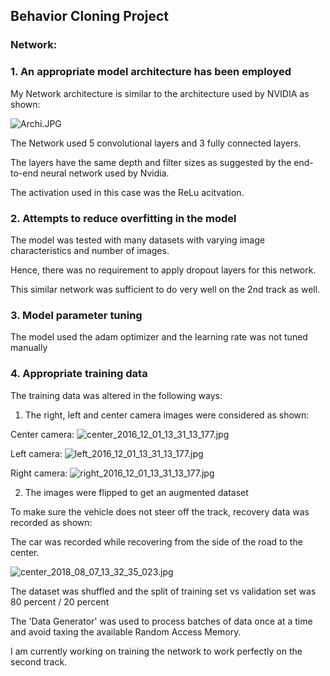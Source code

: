 
## Behavior Cloning Project

### Network: 


### 1. An appropriate model architecture has been employed

My Network architecture is similar to the architecture used by NVIDIA as shown: 

![Archi.JPG](attachment:Archi.JPG)

The Network used 5 convolutional layers and 3 fully connected layers. 

The layers have the same depth and filter sizes as suggested by the end-to-end neural network used by Nvidia. 

The activation used in this case was the ReLu acitvation. 


### 2. Attempts to reduce overfitting in the model

The model was tested with many datasets with varying image characteristics and number of images. 

Hence, there was no requirement to apply dropout layers for this network. 

This similar network was sufficient to do very well on the 2nd track as well. 


### 3. Model parameter tuning

The model used the adam optimizer and the learning rate was not tuned manually


### 4. Appropriate training data

The training data was altered in the following ways: 

1. The right, left and center camera images were considered as shown: 

Center camera: 
![center_2016_12_01_13_31_13_177.jpg](attachment:center_2016_12_01_13_31_13_177.jpg)

Left camera: 
![left_2016_12_01_13_31_13_177.jpg](attachment:left_2016_12_01_13_31_13_177.jpg)

Right camera: 
![right_2016_12_01_13_31_13_177.jpg](attachment:right_2016_12_01_13_31_13_177.jpg)

2. The images were flipped to get an augmented dataset 

To make sure the vehicle does not steer off the track, recovery data was recorded as shown: 

The car was recorded while recovering from the side of the road to the center. 

![center_2018_08_07_13_32_35_023.jpg](attachment:center_2018_08_07_13_32_35_023.jpg)

The dataset was shuffled and the split of training set vs validation set was 80 percent / 20 percent 

The 'Data Generator' was used to process batches of data once at a time and avoid taxing the available Random Access Memory. 

I am currently working on training the network to work perfectly on the second track. 
